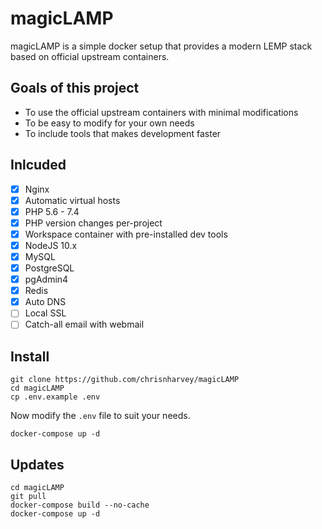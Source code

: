 # magicLAMP

magicLAMP is a simple docker setup that provides a modern LEMP stack based on official upstream containers.

## Goals of this project

- To use the official upstream containers with minimal modifications
- To be easy to modify for your own needs
- To include tools that makes development faster

## Inlcuded

- [x] Nginx
- [x] Automatic virtual hosts
- [x] PHP 5.6 - 7.4
- [x] PHP version changes per-project
- [x] Workspace container with pre-installed dev tools
- [x] NodeJS 10.x
- [x] MySQL
- [x] PostgreSQL
- [x] pgAdmin4
- [x] Redis
- [x] Auto DNS
- [ ] Local SSL
- [ ] Catch-all email with webmail

## Install

```
git clone https://github.com/chrisnharvey/magicLAMP
cd magicLAMP
cp .env.example .env
```

Now modify the ```.env``` file to suit your needs.

```
docker-compose up -d
```

## Updates

```
cd magicLAMP
git pull
docker-compose build --no-cache
docker-compose up -d
```
